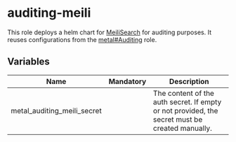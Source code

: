 # auditing-meili

This role deploys a helm chart for [MeiliSearch](https://github.com/meilisearch/meilisearch-kubernetes) for auditing purposes. It reuses configurations from the [metal#Auditing](../metal/README.md#auditing) role.

## Variables

| Name                             | Mandatory | Description                                                                                    |
| -------------------------------- | --------- | ---------------------------------------------------------------------------------------------- |
| metal_auditing_meili_secret      |           | The content of the auth secret. If empty or not provided, the secret must be created manually. |
